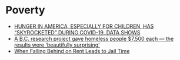 # Poverty
- [HUNGER IN AMERICA, ESPECIALLY FOR CHILDREN, HAS “SKYROCKETED” DURING COVID-19, DATA SHOWS](https://theintercept.com/2020/09/23/hunger-food-insecurity-coronavirus-children-census/)  
- [A B.C. research project gave homeless people $7,500 each — the results were 'beautifully surprising'](https://www.cbc.ca/news/canada/british-columbia/new-leaf-project-results-1.5752714)
- [When Falling Behind on Rent Leads to Jail Time](https://www.propublica.org/article/when-falling-behind-on-rent-leads-to-jail-time)
